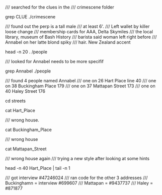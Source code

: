 /// searched for the clues in the
/// crimescene folder

grep CLUE ./crimescene

/// found out the perp is a tall male
/// at least 6'. 
/// Left wallet by killer loose change
/// membership cards for AAA, Delta Skymiles
/// the local library, museum of Bash History
/// barista said woman left right before
/// Annabel on her latte blond spiky
/// hair. New Zealand accent

head -n 20 . /people 

/// looked for Annabel needs to be more specifif

grep Annabel ./people

/// found 4 people named Annabel
/// one on 26 Hart Place line 40
/// one on 38 Buckingham Place 179
/// one on 37 Mattapan Street 173 
/// one on 40 Haley Street 176

cd streets

cat Hart_Place

/// wrong house. 

cat Buckingham_Place

/// wrong house

cat Mattapan_Street

/// wrong house again
/// trying a new style after looking at some hints

head -n 40 Hart_Place | tail -n 1

/// got interview  #47246024
/// ran code for the other 3 addresses
/// Buckinghamn = interview  #699607
/// Mattapan = #9437737
/// Haley = #871877







